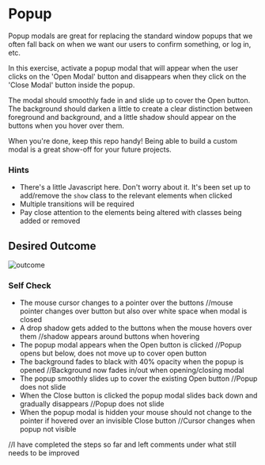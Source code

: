 # Popup

Popup modals are great for replacing the standard window popups that we often fall back on when we want our users to confirm something, or log in, etc.

In this exercise, activate a popup modal that will appear when the user clicks on the 'Open Modal' button and disappears when they click on the 'Close Modal' button inside the popup. 

The modal should smoothly fade in and slide up to cover the Open button. The background should darken a little to create a clear distinction between foreground and background, and a little shadow should appear on the buttons when you hover over them.

When you're done, keep this repo handy! Being able to build a custom modal is a great show-off for your future projects.

### Hints
- There's a little Javascript here. Don't worry about it. It's been set up to add/remove the `show` class to the relevant elements when clicked
- Multiple transitions will be required
- Pay close attention to the elements being altered with classes being added or removed

## Desired Outcome

![outcome](./desired-outcome.gif)

### Self Check

- The mouse cursor changes to a pointer over the buttons
//mouse pointer changes over button but also over white space when modal is closed
- A drop shadow gets added to the buttons when the mouse hovers over them
//shadow appears around buttons when hovering
- The popup modal appears when the Open button is clicked
//Popup opens but below, does not move up to cover open button
- The background fades to black with 40% opacity when the popup is opened
//Background now fades in/out when opening/closing modal
- The popup smoothly slides up to cover the existing Open button
//Popup does not slide
- When the Close button is clicked the popup modal slides back down and gradually disappears
//Popup does not slide
- When the popup modal is hidden your mouse should not change to the pointer if hovered over an invisible Close button
//Cursor changes when popup not visible

//I have completed the steps so far and left comments under what still needs to be improved